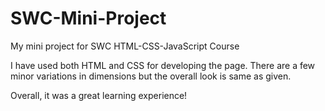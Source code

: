 # SWC-Mini-Project
My mini project for SWC HTML-CSS-JavaScript Course

I have used both HTML and CSS for developing the page.
There are a few minor variations in dimensions but the overall look is same as given.


Overall, it was a great learning experience!
